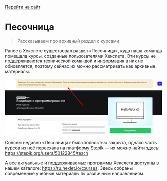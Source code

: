 [Перейти на сайт](https://ru.hexlet.io)

# Песочница

> Рассказываем про архивный раздел с курсами

Ранее в Хекслете существовал раздел «Песочница», куда наша команда помещала курсы, созданные пользователями Хекслета. Эти курсы не поддерживаются технической командой и информация в них не обновляется, поэтому сейчас их можно рассматривать как архивные материалы.

![](./assets/sandbox.png)

Совсем недавно «Песочница» была полностью закрыта, однако часть курсов из неё переехала на платформу Stepik — их можно найти здесь: https://stepik.org/users/50122845/teach

А все актуальные и поддерживаемые программы Хекслета доступны в нашем каталоге: https://ru.hexlet.io/courses. Здесь собраны современные учебные материалы по различным направлениям.
